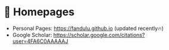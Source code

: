 # 📎 Homepages
- Personal Pages: https://fandulu.github.io (updated recently🔥)
- Google Scholar: https://scholar.google.com/citations?user=4FA6C0AAAAAJ

